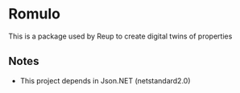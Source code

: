 # Romulo

This is a package used by Reup to create digital twins of properties



## Notes
- This project depends in Json.NET (netstandard2.0)